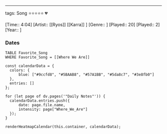 ---
tags: Song ⭐⭐⭐⭐⭐ 💔

[Time:: 4:04]
[Artist:: [[Ryos]] [[Karra]] ]
[Genre:: ]
[Played:: 20]
[Played:: 2]
[Year:: ]
### Dates
````dataview
TABLE Favorite_Song
WHERE Favorite_Song = [[Where We Are]]
````

  ```dataviewjs
const calendarData = { 
	colors: { 
		blue: ["#9ccfd8", "#5BAAB8", "#57A1BB", "#5da8c7", "#3e8fb0"] 
	}, 
	entries: [] 
}; 

for (let page of dv.pages('"Daily Notes"')) { 
	calendarData.entries.push({ 
		date: page.file.name, 
		intensity: page["Where_We_Are"]
	}); 
} 

renderHeatmapCalendar(this.container, calendarData);
```
